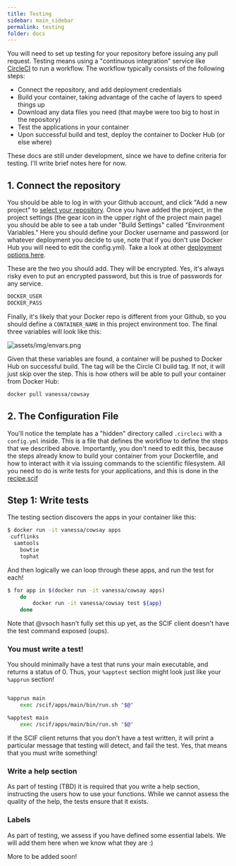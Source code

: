 ```yaml
---
title: Testing
sidebar: main_sidebar
permalink: testing
folder: docs
---
```


You will need to set up testing for your repository before issuing any pull request. Testing means using a
"continuous integration" service like [CircleCI](https://circleci.com/workflow-run/a8dc69fa-fa42-4b47-8af5-611f924e175b) to
run a workflow. The workflow typically consists of the following steps:

 - Connect the repository, and add deployment credentials
 - Build your container, taking advantage of the cache of layers to speed things up
 - Download any data files you need (that maybe were too big to host in the repository)
 - Test the applications in your container
 - Upon successful build and test, deploy the container to Docker Hub (or else where)


These docs are still under development, since we have to define criteria for testing. I'll write brief notes here for now.

## 1. Connect the repository
You should be able to log in with your Github account, and click "Add a new project" to [select your repository](https://circleci.com/dashboard).
Once you have added the project, in the project settings (the gear icon in the upper right of the project main page) you should be able to
see a tab under "Build Settings" called "Environment Variables." Here you should define your Docker username and password
(or whatever deployment you decide to use, note that if you don't use Docker Hub you will need to edit the config.yml). Take a look
at other [deployment options here](https://circleci.com/docs/2.0/deployment-integrations/).

These are the two you should add. They will be encrypted. Yes, it's always risky even to put an encrypted password, but this is
true of passwords for any service.

```bash
DOCKER_USER
DOCKER_PASS
```

Finally, it's likely that your Docker repo is different from your Github, so you should define a `CONTAINER_NAME` in this project environment too. The final three variables will look like this:

![assets/img/envars.png](assets/img/envars.png)

Given that these variables are found, a container will be pushed to Docker Hub on successful build. The tag will be the Circle CI
build tag. If not, it will just skip over the step. This is how others will be able to pull your container from Docker Hub:

```bash
docker pull vanessa/cowsay
```

## 2. The Configuration File

You'll notice the template has a "hidden" directory called `.circleci` with a `config.yml` inside. This is a file that defines the workflow
to define the steps that we described above. Importantly, you don't need to edit this, because the steps already know
to build your container from your Dockerfile, and how to interact with it via issuing commands to the scientific filesystem.
All you need to do is write tests for your applications, and this is done in the [recipe.scif](https://github.com/vsoch/cowsay/blob/master/recipe.scif)

## Step 1: Write tests
The testing section discovers the apps in your container like this:

```bash
$ docker run -it vanessa/cowsay apps
 cufflinks
  samtools
    bowtie
    tophat
```

And then logically we can loop through these apps, and run the test for each!

```bash
$ for app in $(docker run -it vanessa/cowsay apps)
    do
        docker run -it vanessa/cowsay test ${app} 
    done
```

Note that @vsoch hasn't fully set this up yet, as the SCIF client doesn't have the test command exposed (oups).

### You must write a test!
You should minimally have a test that runs your main executable, and returns a status of 0. Thus, your `%apptest` section
might look just like your `%apprun` section!


```bash

%apprun main
    exec /scif/apps/main/bin/run.sh "$@"

%apptest main
    exec /scif/apps/main/bin/run.sh "$@"
```
If the SCIF client returns that you don't have a test written, it will print a particular message
that testing will detect, and fail the test. Yes, that means that you must write something!


### Write a help section
As part of testing (TBD) it is required that you write a help section, instructing the users how to use
your functions. While we cannot assess the quality of the help, the tests ensure that it exists.


### Labels
As part of testing, we assess if you have defined some essential labels. We will add them here when we know what they are :)

More to be added soon! 
